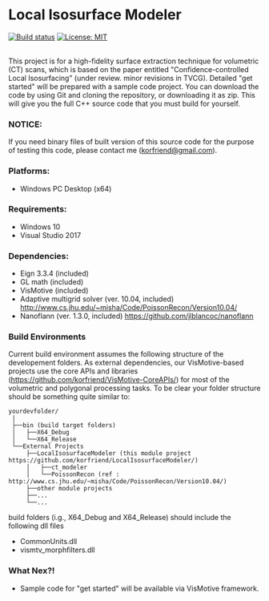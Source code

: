 # Local Isosurface Modeler

[![Build status][s1]][av] [![License: MIT][s3]][li]

[s1]: https://ci.appveyor.com/api/projects/status/3dbcee5gd6i7qh7v?svg=true
[s3]: https://img.shields.io/badge/License-MIT-orange.svg

[av]: https://ci.appveyor.com/project/korfriend/localisosurfacemodeler
[li]: https://opensource.org/licenses/MIT

<br/>
This project is for a high-fidelity surface extraction technique for volumetric (CT) scans, which is based on the paper entitled "Confidence-controlled Local Isosurfacing" (under review. minor revisions in TVCG).
Detailed "get started" will be prepared with a sample code project. 
You can download the code by using Git and cloning the repository, or downloading it as zip. This will give you the full C++ source code that you must build for yourself. 

### NOTICE:
If you need binary files of built version of this source code for the purpose of testing this code, please contact me (korfriend@gmail.com).

### Platforms:
- Windows PC Desktop (x64)

### Requirements:

- Windows 10
- Visual Studio 2017

### Dependencies:

- Eign 3.3.4 (included)
- GL math (included)
- VisMotive (included)
- Adaptive multigrid solver (ver. 10.04, included) http://www.cs.jhu.edu/~misha/Code/PoissonRecon/Version10.04/
- Nanoflann (ver. 1.3.0, included) https://github.com/jlblancoc/nanoflann

### Build Environments
Current build environment assumes the following structure of the developement folders. As external dependencies, our VisMotive-based projects use the core APIs and libraries (https://github.com/korfriend/VisMotive-CoreAPIs/) for most of the volumetric and polygonal processing tasks. To be clear your folder structure should be something quite similar to:

    yourdevfolder/
     |
     ├──bin (build target folders)
     │   ├──X64_Debug
     │   └──X64_Release
     └──External Projects
         ├──LocalIsosurfaceModeler (this module project https://github.com/korfriend/LocalIsosurfaceModeler/)
         │   ├──ct_modeler
         │   └──PoissonRecon (ref : http://www.cs.jhu.edu/~misha/Code/PoissonRecon/Version10.04/)
         ├──other module projects
         ├──...
         └──...

build folders (i.g., X64_Debug and X64_Release) should include the following dll files
- CommonUnits.dll
- vismtv_morphfilters.dll

### What Nex?!
- Sample code for "get started" will be available via VisMotive framework.
